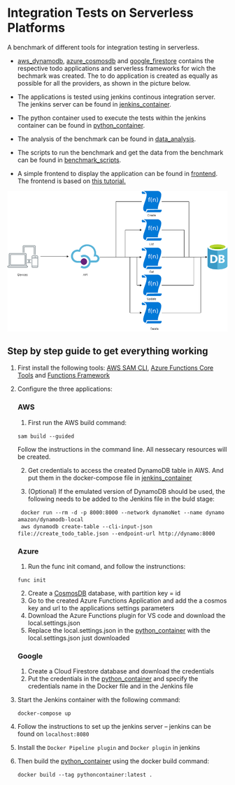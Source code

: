 # Integration Tests on Serverless Platforms

A benchmark of different tools for integration testing in serverless.

* [aws_dynamodb](https://github.com/bajo1207/Integration-Tests-on-Serverless-Platforms/tree/main/aws_dynamodb), [azure_cosmosdb](https://github.com/bajo1207/Integration-Tests-on-Serverless-Platforms/tree/main/azure_cosmosdb) and [google_firestore](https://github.com/bajo1207/Integration-Tests-on-Serverless-Platforms/tree/main/google_firestore) contains the respective todo applications and serverless frameworks for wich the bechmark was created.
The to do application is created as equally as possible for all the providers, as shown in the picture below.

* The applications is tested using jenkins continous integration server. The jenkins server can be found in [jenkins_container](https://github.com/bajo1207/Integration-Tests-on-Serverless-Platforms/tree/main/jenkins_container).

* The python container used to execute the tests within the jenkins container can be found in [python_container](https://github.com/bajo1207/Integration-Tests-on-Serverless-Platforms/tree/main/python_container).

* The analysis of the benchmark can be found in [data_analysis](https://github.com/bajo1207/Integration-Tests-on-Serverless-Platforms/tree/main/data_analysis).

* The scripts to run the benchmark and get the data from the benchmark can be found in [benchmark_scripts](https://github.com/bajo1207/Integration-Tests-on-Serverless-Platforms/tree/main/benchmark_scripts).

* A simple frontend to display the application can be found in [frontend](https://github.com/bajo1207/Integration-Tests-on-Serverless-Platforms/tree/main/frontend).
The frontend is based on [this tutorial.](https://freshman.tech/todo-list/)

<img width="880" alt="" src="SampleApplication.png">

## Step by step guide to get everything working
1. First install the following tools: [AWS SAM CLI](https://docs.aws.amazon.com/serverless-application-model/latest/developerguide/serverless-sam-cli-install.html), [Azure Functions Core Tools](https://github.com/Azure/azure-functions-core-tools) and [Functions Framework](https://cloud.google.com/functions/docs/functions-framework?hl=de)
1. Configure the three applications:
   ### AWS
   1. First run the AWS build command: 
   ```{bash}
   sam build --guided
   ``` 
   Follow the instructions in the command line. All nessecary resources will be created.

   2. Get credentials to access the created DynamoDB table in AWS. And put them in the docker-compose file in [jenkins_container](https://github.com/bajo1207/Integration-Tests-on-Serverless-Platforms/tree/main/jenkins_container)

   2. (Optional) If the emulated version of DynamoDB should be used, the following needs to be added to the Jenkins file in the buld stage:
   ```{bash}
    docker run --rm -d -p 8000:8000 --network dynamoNet --name dynamo amazon/dynamodb-local
    aws dynamodb create-table --cli-input-json file://create_todo_table.json --endpoint-url http://dynamo:8000
   ```
   ### Azure
   1. Run the func init comand, and follow the instrunctions:
   ```{bash}
   func init
   ```
   2. Create a [CosmosDB](https://azure.microsoft.com/en-us/services/cosmos-db/) database, with partition key = id
   3. Go to the created Azure Functions Application and add the a cosmos key and url to the applications settings parameters
   4. Download the Azure Functions plugin for VS code and download the local.settings.json
   5. Replace the local.settings.json in the [python_container](https://github.com/bajo1207/Integration-Tests-on-Serverless-Platforms/tree/main/python_container) with the local.settings.json just downloaded

   ### Google
   1. Create a Cloud Firestore database and download the credentials
   2. Put the credentials in the [python_container](https://github.com/bajo1207/Integration-Tests-on-Serverless-Platforms/tree/main/python_container) and specify the credentials name in the Docker file and in the Jenkins file
1. Start the Jenkins container with the following command:
   ```{bash}
   docker-compose up
   ```
1. Follow the instructions to set up the jenkins server – jenkins can be found on `localhost:8080`
1. Install the `Docker Pipeline plugin` and `Docker plugin` in jenkins
1. Then build the [python_container](https://github.com/bajo1207/Integration-Tests-on-Serverless-Platforms/tree/main/python_container) using the docker build command:
   ```{bash}
   docker build --tag pythoncontainer:latest .
   ```
